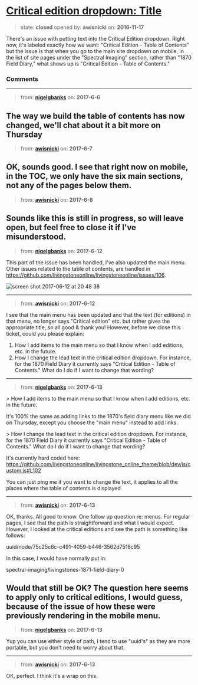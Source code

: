 # [Critical edition dropdown: Title](https://github.com/livingstoneonline/livingstoneonline/issues/108)

> state: **closed** opened by: **awisnicki** on: **2016-11-17**

There&#x27;s an issue with putting text into the Critical Edition dropdown. Right now, it&#x27;s labeled exactly how we want: &quot;Critical Edition - Table of Contents&quot; but the issue is that when you go to the main site dropdown on mobile, in the list of site pages under the &quot;Spectral Imaging&quot; section, rather than &quot;1870 Field Diary,&quot; what shows up is &quot;Critical Edition - Table of Contents.&quot;

### Comments

---
> from: [**nigelgbanks**](https://github.com/livingstoneonline/livingstoneonline/issues/108#issuecomment-306581347) on: **2017-6-6**

The way we build the table of contents has now changed, we&#x27;ll chat about it a bit more on Thursday
---
> from: [**awisnicki**](https://github.com/livingstoneonline/livingstoneonline/issues/108#issuecomment-306929453) on: **2017-6-7**

OK, sounds good. I see that right now on mobile, in the TOC, we only have the six main sections, not any of the pages below them.
---
> from: [**awisnicki**](https://github.com/livingstoneonline/livingstoneonline/issues/108#issuecomment-307235115) on: **2017-6-8**

Sounds like this is still in progress, so will leave open, but feel free to close it if I&#x27;ve misunderstood.
---
> from: [**nigelgbanks**](https://github.com/livingstoneonline/livingstoneonline/issues/108#issuecomment-307901424) on: **2017-6-12**

This part of the issue has been handled, I&#x27;ve also updated the main menu. Other issues related to the table of contents, are handled in https://github.com/livingstoneonline/livingstoneonline/issues/106.

![screen shot 2017-06-12 at 20 48 38](https://user-images.githubusercontent.com/487373/27052122-8d31436a-4fb0-11e7-8b02-82acdd48efab.png)

---
> from: [**awisnicki**](https://github.com/livingstoneonline/livingstoneonline/issues/108#issuecomment-307951033) on: **2017-6-12**

I see that the main menu has been updated and that the text (for editions) in that menu, no longer says &quot;Critical edition&quot; etc. but rather gives the appropriate title, so all good &amp; thank you! However, before we close this ticket, could you please explain:

1) How I add items to the main menu so that I know when I add editions, etc. in the future.
2) How I change the lead text in the critical edition dropdown. For instance, for the 1870 Field Diary it currently says &quot;Critical Edition - Table of Contents.&quot; What do I do if I want to change that wording?
---
> from: [**nigelgbanks**](https://github.com/livingstoneonline/livingstoneonline/issues/108#issuecomment-308129567) on: **2017-6-13**

&gt; How I add items to the main menu so that I know when I add editions, etc. in the future.

It&#x27;s 100% the same as adding links to the 1870&#x27;s field diary menu like we did on Thursday, except you choose the &quot;main menu&quot; instead to add links.

&gt; How I change the lead text in the critical edition dropdown. For instance, for the 1870 Field Diary it currently says &quot;Critical Edition - Table of Contents.&quot; What do I do if I want to change that wording?

It&#x27;s currently hard coded here: https://github.com/livingstoneonline/livingstone_online_theme/blob/dev/js/custom.js#L102 

You can just ping me if you want to change the text, it applies to all the places where the table of contents is displayed.

---
> from: [**awisnicki**](https://github.com/livingstoneonline/livingstoneonline/issues/108#issuecomment-308135318) on: **2017-6-13**

OK, thanks. All good to know. One follow up question re: menus. For regular pages, I see that the path is straightforward and what I would expect. However, I looked at the critical editions and see the path is something like follows:

uuid/node/75c25c6c-c491-4059-b446-3562d7518c95

In this case, I would have normally put in:

spectral-imaging/livingstones-1871-field-diary-0

Would that still be OK? The question here seems to apply only to critical editions, I would guess, because of the issue of how these were previously rendering in the mobile menu.
---
> from: [**nigelgbanks**](https://github.com/livingstoneonline/livingstoneonline/issues/108#issuecomment-308136678) on: **2017-6-13**

Yup you can use either style of path, I tend to use &quot;uuid&#x27;s&quot; as they are more portable, but you don&#x27;t need to worry about that.

---
> from: [**awisnicki**](https://github.com/livingstoneonline/livingstoneonline/issues/108#issuecomment-308168153) on: **2017-6-13**

OK, perfect. I think it&#x27;s a wrap on this.
